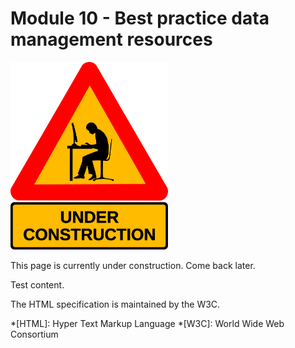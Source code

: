 # Module 10 - Best practice data management resources

<img src="https://github.com/GenomicsAotearoa/data-management-resources/blob/main/docs/figures/under-construction_geek_man_01.png?raw=true" alt="Under Construction sign" style="height:300px;">

This page is currently under construction. Come back later.


Test content. 

The HTML specification is maintained by the W3C.

*[HTML]: Hyper Text Markup Language
*[W3C]: World Wide Web Consortium